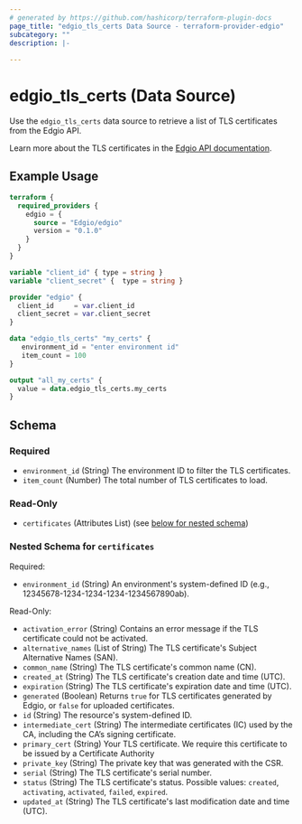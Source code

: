 ```yaml
---
# generated by https://github.com/hashicorp/terraform-plugin-docs
page_title: "edgio_tls_certs Data Source - terraform-provider-edgio"
subcategory: ""
description: |-
  
---
```


# edgio_tls_certs (Data Source)

Use the `edgio_tls_certs` data source to retrieve a list of TLS certificates from the Edgio API.

Learn more about the TLS certificates in the [Edgio API documentation](https://docs.edg.io/applications/v7/basics/tls-certificates).

## Example Usage

```terraform
terraform {
  required_providers {
    edgio = {
      source = "Edgio/edgio"
      version = "0.1.0"
    }
  }
}

variable "client_id" { type = string }
variable "client_secret" {  type = string }

provider "edgio" {
  client_id     = var.client_id
  client_secret = var.client_secret
}

data "edgio_tls_certs" "my_certs" {
   environment_id = "enter environment id"
   item_count = 100
}

output "all_my_certs" {
  value = data.edgio_tls_certs.my_certs
}
```

<!-- schema generated by tfplugindocs -->
## Schema

### Required

- `environment_id` (String) The environment ID to filter the TLS certificates.
- `item_count` (Number) The total number of TLS certificates to load.

### Read-Only

- `certificates` (Attributes List) (see [below for nested schema](#nestedatt--certificates))

<a id="nestedatt--certificates"></a>
### Nested Schema for `certificates`

Required:

- `environment_id` (String) An environment's system-defined ID (e.g., 12345678-1234-1234-1234-1234567890ab).

Read-Only:

- `activation_error` (String) Contains an error message if the TLS certificate could not be activated.
- `alternative_names` (List of String) The TLS certificate's Subject Alternative Names (SAN).
- `common_name` (String) The TLS certificate's common name (CN).
- `created_at` (String) The TLS certificate's creation date and time (UTC).
- `expiration` (String) The TLS certificate's expiration date and time (UTC).
- `generated` (Boolean) Returns `true` for TLS certificates generated by Edgio, or `false` for uploaded certificates.
- `id` (String) The resource's system-defined ID.
- `intermediate_cert` (String) The intermediate certificates (IC) used by the CA, including the CA’s signing certificate.
- `primary_cert` (String) Your TLS certificate. We require this certificate to be issued by a Certificate Authority
- `private_key` (String) The private key that was generated with the CSR.
- `serial` (String) The TLS certificate's serial number.
- `status` (String) The TLS certificate's status. Possible values: `created`, `activating`, `activated`, `failed`, `expired`.
- `updated_at` (String) The TLS certificate's last modification date and time (UTC).